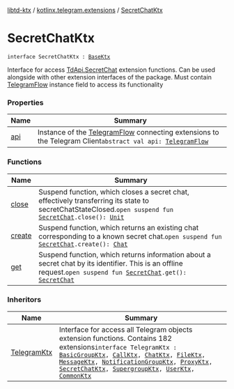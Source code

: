 [libtd-ktx](../../index.md) / [kotlinx.telegram.extensions](../index.md) / [SecretChatKtx](./index.md)

# SecretChatKtx

`interface SecretChatKtx : `[`BaseKtx`](../-base-ktx/index.md)

Interface for access [TdApi.SecretChat](https://tdlibx.github.io/td/docs/org/drinkless/td/libcore/telegram/TdApi/SecretChat.html) extension functions. Can be used alongside with other
extension interfaces of the package. Must contain [TelegramFlow](../../kotlinx.telegram.core/-telegram-flow/index.md) instance field to access its
functionality

### Properties

| Name | Summary |
|---|---|
| [api](api.md) | Instance of the [TelegramFlow](../../kotlinx.telegram.core/-telegram-flow/index.md) connecting extensions to the Telegram Client`abstract val api: `[`TelegramFlow`](../../kotlinx.telegram.core/-telegram-flow/index.md) |

### Functions

| Name | Summary |
|---|---|
| [close](close.md) | Suspend function, which closes a secret chat, effectively transferring its state to secretChatStateClosed.`open suspend fun `[`SecretChat`](https://tdlibx.github.io/td/docs/org/drinkless/td/libcore/telegram/TdApi/SecretChat.html)`.close(): `[`Unit`](https://kotlinlang.org/api/latest/jvm/stdlib/kotlin/-unit/index.html) |
| [create](create.md) | Suspend function, which returns an existing chat corresponding to a known secret chat.`open suspend fun `[`SecretChat`](https://tdlibx.github.io/td/docs/org/drinkless/td/libcore/telegram/TdApi/SecretChat.html)`.create(): `[`Chat`](https://tdlibx.github.io/td/docs/org/drinkless/td/libcore/telegram/TdApi/Chat.html) |
| [get](get.md) | Suspend function, which returns information about a secret chat by its identifier. This is an offline request.`open suspend fun `[`SecretChat`](https://tdlibx.github.io/td/docs/org/drinkless/td/libcore/telegram/TdApi/SecretChat.html)`.get(): `[`SecretChat`](https://tdlibx.github.io/td/docs/org/drinkless/td/libcore/telegram/TdApi/SecretChat.html) |

### Inheritors

| Name | Summary |
|---|---|
| [TelegramKtx](../-telegram-ktx/index.md) | Interface for access all Telegram objects extension functions. Contains 182 extensions`interface TelegramKtx : `[`BasicGroupKtx`](../-basic-group-ktx/index.md)`, `[`CallKtx`](../-call-ktx/index.md)`, `[`ChatKtx`](../-chat-ktx/index.md)`, `[`FileKtx`](../-file-ktx/index.md)`, `[`MessageKtx`](../-message-ktx/index.md)`, `[`NotificationGroupKtx`](../-notification-group-ktx/index.md)`, `[`ProxyKtx`](../-proxy-ktx/index.md)`, `[`SecretChatKtx`](./index.md)`, `[`SupergroupKtx`](../-supergroup-ktx/index.md)`, `[`UserKtx`](../-user-ktx/index.md)`, `[`CommonKtx`](../-common-ktx/index.md) |
